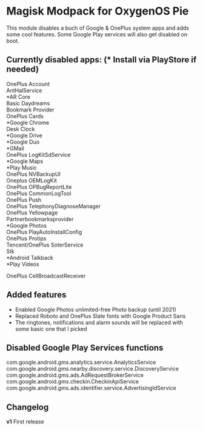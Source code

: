 # Magisk Modpack for OxygenOS Pie

This module disables a buch of Google & OnePlus system apps and adds some cool features. Some Google Play services will also get disabled on boot.

## Currently disabled apps: (* Install via PlayStore if needed)
OnePlus Account  
AntHalService  
*AR Core  
Basic Daydreams  
Bookmark Provider  
OnePlus Cards  
*Google Chrome  
Desk Clock  
*Google Drive  
*Google Duo  
*GMail  
OnePlus LogKitSdService  
*Google Maps  
*Play Music  
OnePlus NVBackupUI  
Oneplus OEMLogKit  
OnePlus OPBugReportLite  
OnePlus CommonLogTool  
OnePlus Push  
OnePlus TelephonyDiagnoseManager  
OnePlus Yellowpage  
Partnerbookmarksprovider  
*Google Photos  
OnePlus PlayAutoInstallConfig  
OnePlus Protips  
Tencent/OnePlus SoterService  
Stk  
*Android Talkback  
*Play Videos  

OnePlus CellBroadcastReceiver

## Added features
- Enabled Google Photos unlimited-free Photo backup (until 2021)
- Replaced Roboto and OnePlus Slate fonts with Google Product Sans
- The ringtones, notifications and alarm sounds will be replaced with some basic one that I picked

## Disabled Google Play Services functions
com.google.android.gms.analytics.service.AnalyticsService  
com.google.android.gms.nearby.discovery.service.DiscoveryService  
com.google.android.gms.ads.AdRequestBrokerService  
com.google.android.gms.checkin.CheckinApiService  
com.google.android.gms.ads.identifier.service.AdvertisingIdService  


## Changelog ##

**v1**
First release
